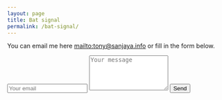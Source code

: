 ```yaml
---
layout: page
title: Bat signal
permalink: /bat-signal/
---
```


You can email me here <mailto:tony@sanjaya.info> or fill in the form below.

<form action="//formspree.io/tony@sanjaya.info" method="POST">
    <input type="email" name="_replyto" placeholder="Your email"  required/>
	<textarea name="message" rows="5" placeholder="Your message" required></textarea>
	<input type="hidden" name="_subject" value="Bat Signal" />
	<input type="text" name="_gotcha" style="display:none" />
    <input type="submit" value="Send">
</form>
